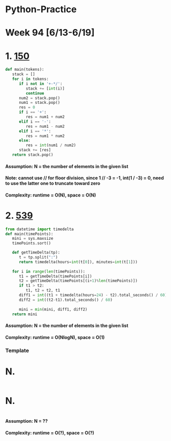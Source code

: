 # Python-Practice

# Week 94 [6/13-6/19]

# 1. [150](https://leetcode.com/problems/evaluate-reverse-polish-notation/)
```python
def main(tokens):
   stack = []
   for i in tokens:
      if i not in '+-*/':
         stack += [int(i)]
         continue
      num2 = stack.pop()
      num1 = stack.pop()
      res = 0
      if i == '+':
         res = num1 + num2
      elif i == '-':
         res = num1 - num2
      elif i == '*':
         res = num1 * num2
      else:
         res = int(num1 / num2)
      stack += [res]
   return stack.pop()
```
#### Assumption: N = the number of elements in the given list
#### Note: cannot use // for floor division, since 1 // -3 = -1, int(1 / -3) = 0, need to use the latter one to truncate toward zero
#### Complexity: runtime = O(N), space = O(N)

# 2. [539](https://leetcode.com/problems/minimum-time-difference/)
```python
from datetime import timedelta
def main(timePoints):
   mini = sys.maxsize
   timePoints.sort()

   def getTimeDelta(tp):
      t = tp.split(":")
      return timedelta(hours=int(t[0]), minutes=int(t[1]))
      
   for i in range(len(timePoints)):
      t1 = getTimeDelta(timePoints[i])
      t2 = getTimeDelta(timePoints[(i+1)%len(timePoints)])
      if t1 > t2:
         t1, t2 = t2, t1
      diff1 = int((t1 + timedelta(hours=24) - t2).total_seconds() / 60)
      diff2 = int((t2-t1).total_seconds() / 60)
      
      mini = min(mini, diff1, diff2)
   return mini
```
#### Assumption: N = the number of elements in the given list
#### Complexity: runtime = O(NlogN), space = O(1)

### Template
# N. []()
```sql
```

# N. []()
```python
```
#### Assumption: N = ??
#### Complexity: runtime = O(?), space = O(?)
